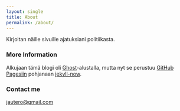 ```yaml
---
layout: single
title: About
permalink: /about/
---
```


Kirjoitan näille sivuille ajatuksiani politiikasta.

### More Information

Alkujaan tämä blogi oli [Ghost](https://ghost.org/)-alustalla, mutta nyt
se perustuu [GitHub Pagesiin](https://pages.github.com/) pohjanaan [jekyll-now](https://github.com/barryclark/jekyll-now).

### Contact me

[jautero@gmail.com](mailto:jautero@gmail.com)